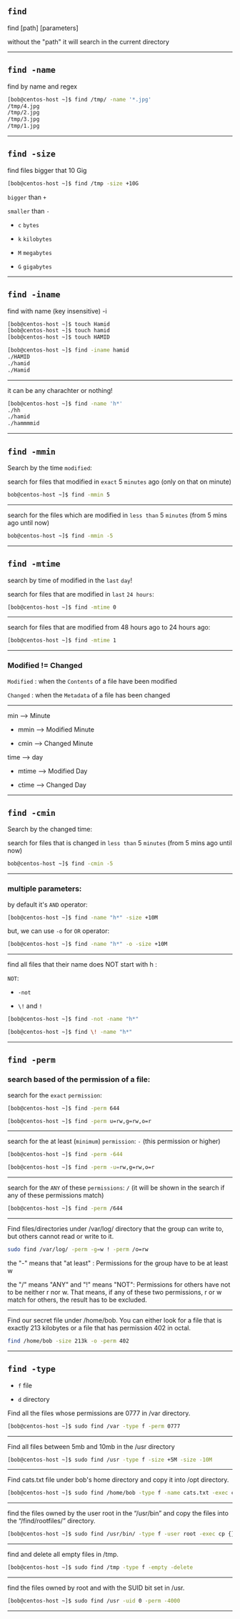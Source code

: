 

## `find`

find [path] [parameters]

without the "path" it will search in the current directory


________________________________________________________________________________________________

## `find -name`


find by name and regex

```bash
[bob@centos-host ~]$ find /tmp/ -name '*.jpg'
/tmp/4.jpg
/tmp/2.jpg
/tmp/3.jpg
/tmp/1.jpg
```

________________________________________________________________________________________________


## `find -size`

find files bigger that 10 Gig

```bash
[bob@centos-host ~]$ find /tmp -size +10G
```

   `bigger` than  `+`
   
   `smaller` than `-`

- `c`   `bytes`


- `k`   `kilobytes`


- `M`   `megabytes`


- `G`   `gigabytes`

________________________________________________________________________________________________


## `find -iname`



find with name (key insensitive) -i

```bash
[bob@centos-host ~]$ touch Hamid
[bob@centos-host ~]$ touch hamid
[bob@centos-host ~]$ touch HAMID

[bob@centos-host ~]$ find -iname hamid
./HAMID
./hamid
./Hamid
```

________________________________________________________________________________________________


it can be any charachter or nothing!

```bash
[bob@centos-host ~]$ find -name 'h*'
./hh
./hamid
./hammmmid
```

________________________________________________________________________________________________


## `find -mmin`



Search by the time `modified`:

search for files that modified in `exact` 5 `minutes` ago (only on that on minute)

```bash
bob@centos-host ~]$ find -mmin 5
```

________________________________________________________________________________________________


search for the files which are modified in `less than` 5 `minutes` (from 5 mins ago until now)

```bash
bob@centos-host ~]$ find -mmin -5
```

________________________________________________________________________________________________



## `find -mtime`




search by time of modified in the `last` `day`!

search for files that are modified in `last` `24 hours`:

```bash
[bob@centos-host ~]$ find -mtime 0
```

________________________________________________________________________________________________



search for files that are modified from 48 hours ago to 24 hours ago:

```bash
[bob@centos-host ~]$ find -mtime 1
```

________________________________________________________________________________________________


### Modified != Changed 

`Modified` : when the `Contents` of a file have been modified

`Changed` :  when the `Metadata` of a file has been changed



----------


min --> Minute

- mmin --> Modified Minute

- cmin --> Changed Minute



time --> day

- mtime --> Modified Day

- ctime --> Changed Day


________________________________________________________________________________________________



## `find -cmin`



Search by the changed time:

search for files that is changed in `less than` 5 `minutes` (from 5 mins ago until now)

```bash
bob@centos-host ~]$ find -cmin -5
```

________________________________________________________________________________________________


### multiple parameters:

by default it's `AND` operator:

```bash
[bob@centos-host ~]$ find -name "h*" -size +10M
```

but, we can use  `-o`  for `OR` operator:

```bash
[bob@centos-host ~]$ find -name "h*" -o -size +10M
```


________________________________________________________________________________________________


find all files that their name does NOT start with h :

`NOT`:

- `-not`

- `\!` and `!`


```bash
[bob@centos-host ~]$ find -not -name "h*"
```

```bash
[bob@centos-host ~]$ find \! -name "h*"
```

________________________________________________________________________________________________

## `find -perm`

### search based of the permission of a file:

search for the `exact` `permission`:

```bash
[bob@centos-host ~]$ find -perm 644
```

```bash
[bob@centos-host ~]$ find -perm u=rw,g=rw,o=r
```

________________________________________________________________________________________________


search for the at least (`minimum`) `permission`: `-` (this permission or higher)

```bash
[bob@centos-host ~]$ find -perm -644
```


```bash
[bob@centos-host ~]$ find -perm -u=rw,g=rw,o=r
```


________________________________________________________________________________________________


search for the `ANY` of these `permissions`: `/` (it will be shown in the search if any of these permissions match)

```bash
[bob@centos-host ~]$ find -perm /644
```

________________________________________________________________________________________________


Find files/directories under /var/log/ directory that the group can write to, but others cannot read or write to it. 


```bash
sudo find /var/log/ -perm -g=w ! -perm /o=rw
```

the "-" means that "at least" : Permissions for the group have to be at least w

the "/" means "ANY" and "!" means "NOT": Permissions for others have not to be neither r nor w. That means, if any of these two permissions, r or w match for others, the result has to be excluded.

________________________________________________________________________________________________


Find our secret file under /home/bob. You can either look for a file that is exactly 213 kilobytes or a file that has permission 402 in octal.

```bash
find /home/bob -size 213k -o -perm 402
```

________________________________________________________________________________________________

## `find -type`

- `f` file

- `d` directory

Find all the files whose permissions are 0777 in /var directory.

```bash
[bob@centos-host ~]$ sudo find /var -type f -perm 0777 
```

________________________________________________________________________________________________


Find all files between 5mb and 10mb in the /usr directory

```bash
[bob@centos-host ~]$ sudo find /usr -type f -size +5M -size -10M
```

________________________________________________________________________________________________


Find cats.txt file under bob's home directory and copy it into /opt directory.




```bash
[bob@centos-host ~]$ sudo find /home/bob -type f -name cats.txt -exec cp {} /opt/ \;
```

________________________________________________________________________________________________



find the files owned by the user root in the “/usr/bin” and copy the files into the “/find/rootfiles/” directory.



```bash
[bob@centos-host ~]$ sudo find /usr/bin/ -type f -user root -exec cp {} /find/rootfiles/ \;
```




________________________________________________________________________________________________



find and delete all empty files in /tmp.



```bash
[bob@centos-host ~]$ sudo find /tmp -type f -empty -delete
```

________________________________________________________________________________________________



find the files owned by root and with the SUID bit set in /usr.



```bash
[bob@centos-host ~]$ sudo find /usr -uid 0 -perm -4000
```


________________________________________________________________________________________________

